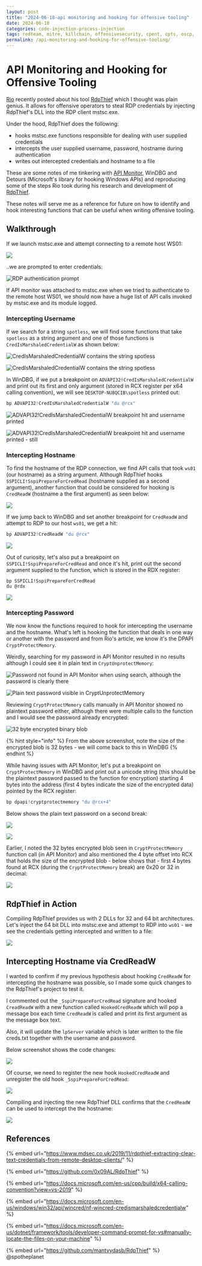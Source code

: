 ```yaml
---
layout: post
title: "2024-06-18-api monitoring and hooking for offensive tooling"
date: 2024-06-18
categories: code-injection-process-injection
tags: redteam, mitre, killchain, offensivesecurity, cpent, cpts, oscp, exploit
permalink: /api-monitoring-and-hooking-for-offensive-tooling/
---
```


# API Monitoring and Hooking for Offensive Tooling

[Rio](https://twitter.com/0x09al) recently posted about his tool [RdpThief](https://www.mdsec.co.uk/2019/11/rdpthief-extracting-clear-text-credentials-from-remote-desktop-clients/) which I thought was plain genius. It allows for offensive operators to steal RDP credentials by injecting RdpThief's DLL into the RDP client mstsc.exe.

Under the hood, RdpThief does the following:

* hooks mstsc.exe functions responsible for dealing with user supplied credentials
* intercepts the user supplied username, password, hostname during authentication
* writes out intercepted credentials and hostname to a file

These are some notes of me tinkering with [API Monitor](http://www.rohitab.com/apimonitor), WinDBG and Detours (Microsoft's library for hooking Windows APIs) and reproducing some of the steps Rio took during his research and development of [RdpThief](https://github.com/0x09AL/RdpThief).&#x20;

These notes will serve me as a reference for future on how to identify and hook interesting functions that can be useful when writing offensive tooling.

## Walkthrough

If we launch mstsc.exe and attempt connecting to a remote host WS01:

![](<../../.gitbook/assets/image (235).png>)

..we are prompted to enter credentials:

![RDP authentication prompt](<../../.gitbook/assets/image (227).png>)

If API monitor was attached to mstsc.exe when we tried to authenticate to the remote host WS01, we should now have a huge list of API calls invoked by mstsc.exe and its module logged.

### Intercepting Username

If we search for a string `spotless`, we will find some functions that take `spotless` as a string argument and one of those functions is `CredIsMarshaledCredentialW` as shown below:&#x20;

![CredIsMarshaledCredentialW contains the string spotless](../../.gitbook/assets/find-computername.gif)

![CredIsMarshaledCredentialW contains the string spotless](<../../.gitbook/assets/image (228).png>)

In WinDBG, if we put a breakpoint on `ADVAPI32!CredIsMarshaledCredentialW` and print out its first and only argument (stored in RCX register per x64 calling convention), we will see `DESKTOP-NU8QCIB\spotless` printed out:

```c
bp ADVAPI32!CredIsMarshaledCredentialW "du @rcx"
```

![ADVAPI32!CredIsMarshaledCredentialW breakpoint hit and username printed](../../.gitbook/assets/find-computername-windbg.gif)

![ADVAPI32!CredIsMarshaledCredentialW breakpoint hit and username printed - still](<../../.gitbook/assets/image (230).png>)

### Intercepting Hostname

To find the hostname of the RDP connection, we find API calls that took `ws01` (our hostname) as a string argument. Although RdpThief hooks `SSPICLI!SspiPrepareForCredRead` (hostname supplied as a second argument), another function that could be considered for hooking is `CredReadW` (hostname a the first argument) as seen below:

![](<../../.gitbook/assets/image (232).png>)

If we jump back to WinDBG and set another breakpoint for `CredReadW` and attempt to RDP to our host `ws01`, we get a hit:

```cpp
bp ADVAPI32!CredReadW "du @rcx"
```

![](<../../.gitbook/assets/image (233).png>)

Out of curiosity, let's also put a breakpoint on `SSPICLI!SspiPrepareForCredRead` and once it's hit, print out the second argument supplied to the function, which is stored in the RDX register:

```
bp SSPICLI!SspiPrepareForCredRead
du @rdx
```

![](<../../.gitbook/assets/image (234).png>)

### Intercepting Password

We now know the functions required to hook for intercepting the username and the hostname. What's left is hooking the function that deals in one way or another with the password and from Rio's article, we know it's the DPAPI `CryptProtectMemory`.&#x20;

Weirdly, searching for my password in API Monitor resulted in no results although I could see it in plain text in `CryptUnprotectMemory`:

![Password not found in API Monitor when using search, although the password is clearly there](<../../.gitbook/assets/image (244).png>)

![Plain text password visible in CryptUnprotectMemory](<../../.gitbook/assets/image (239).png>)

Reviewing `CryptProtectMemory` calls manually in API Monitor showed no plaintext password either, although there were multiple calls to the function and I would see the password already encrypted:

![32 byte encrypted binary blob](<../../.gitbook/assets/image (238).png>)

{% hint style="info" %}
From the above screenshot, note the size of the encrypted blob is 32 bytes - we will come back to this in WinDBG
{% endhint %}

While having issues with API Monitor, let's put a breakpoint on `CryptProtectMemory` in WinDBG and print out a unicode string (this should be the plaintext password passed to the function for encryption) starting 4 bytes into the address (first 4 bytes indicate the size of the encrypted data) pointed by the RCX register:

```cpp
bp dpapi!cryptprotectmemory "du @rcx+4"
```

Below shows the plain text password on a second break:

![](../../.gitbook/assets/capture-password.gif)

![](<../../.gitbook/assets/image (237).png>)

Earlier, I noted the 32 bytes encrypted blob seen in `CryptProtectMemory` function call (in API Monitor) and also mentioned the 4 byte offset into RCX that holds the size of the encrypted blob - below shows that - first 4 bytes found at RCX (during the `CryptProtectMemory` break) are 0x20 or 32 in decimal:

![](<../../.gitbook/assets/image (240).png>)

## RdpThief in Action

Compiling RdpThief provides us with 2 DLLs for 32 and 64 bit architectures. Let's inject the 64 bit DLL into mstsc.exe and attempt to RDP into `ws01` - we see the credentials getting intercepted and written to a file:&#x20;

![](<../../.gitbook/assets/inject-rdp-thief (1).gif>)

## Intercepting Hostname via CredReadW

I wanted to confirm if my previous hypothesis about hooking `CredReadW` for intercepting the hostname was possible, so I made some quick changes to the RdpThief's project to test it.&#x20;

I commented out the `_SspiPrepareForCredRead` signature and hooked `CreadReadW` with a new function called `HookedCredReadW` which will pop a message box each time `CredReadW` is called and print its first argument as the message box text.&#x20;

Also, it will update the `lpServer` variable which is later written to the file creds.txt together with the username and password.

Below screenshot shows the code changes:

![](<../../.gitbook/assets/image (242).png>)

Of course, we need to register the new hook `HookedCredReadW` and unregister the old hook `_SspiPrepareForCredRead`:

![](<../../.gitbook/assets/image (243).png>)

Compiling and injecting the new RdpThief DLL confirms that the `CredReadW` can be used to intercept the the hostname:

![](<../../.gitbook/assets/inject-rdp-thief-credreadw (1).gif>)

## References

{% embed url="https://www.mdsec.co.uk/2019/11/rdpthief-extracting-clear-text-credentials-from-remote-desktop-clients/" %}

{% embed url="https://github.com/0x09AL/RdpThief" %}

{% embed url="https://docs.microsoft.com/en-us/cpp/build/x64-calling-convention?view=vs-2019" %}

{% embed url="https://docs.microsoft.com/en-us/windows/win32/api/wincred/nf-wincred-credismarshaledcredentialw" %}

{% embed url="https://docs.microsoft.com/en-us/dotnet/framework/tools/developer-command-prompt-for-vs#manually-locate-the-files-on-your-machine" %}

{% embed url="https://github.com/mantvydasb/RdpThief" %}
@spotheplanet

